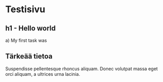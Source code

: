 # Testisivu

## h1 - Hello world
a) My first task was

## Tärkeää tietoa
Suspendisse pellentesque rhoncus aliquam. Donec volutpat massa eget orci aliquam, a ultrices urna lacinia.
